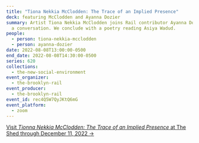 ```yaml
---
title: "Tiona Nekkia McClodden: The Trace of an Implied Presence"
deck: featuring McClodden and Ayanna Dozier
summary: Artist Tiona Nekkia McClodden joins Rail contributor Ayanna Dozier for
  a conversation. We conclude with a poetry reading Asiya Wadud.
people:
  - person: tiona-nekkia-mcclodden
  - person: ayanna-dozier
date: 2022-08-08T13:00:00-0500
end_date: 2022-08-08T14:30:00-0500
series: 620
collections:
  - the-new-social-environment
event_organizer:
  - the-brooklyn-rail
event_producer:
  - the-brooklyn-rail
event_id: rec4Q5W7QyJKtQ6mG
event_platform:
  - zoom
---
```

[Visit *Tionna Nekkia McClodden: The Trace of an Implied Presence* at The Shed through December 11, 2022 →](https://theshed.org/program/248-tiona-nekkia-mc-clodden-the-trace-of-an-implied-presence)